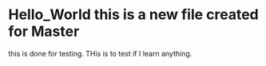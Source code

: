# Hello_World this is a new file created for Master
this is done for testing.
THis is to test if I learn anything.
